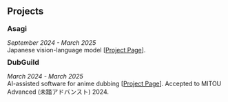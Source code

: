 ## Projects

<h3 style="margin:0 0 0;">Asagi</h3>
<p style="margin-bottom: 10px;">
  <em>September 2024 - March 2025</em><br>
  Japanese vision-language model [<a href="https://uehara-mech.github.io/asagi-vlm">Project Page</a>].
</p>

<h3 style="margin:0 0 0;">DubGuild</h3>
<p style="margin-bottom: 10px;">
  <em>March 2024 - March 2025</em><br>
  AI-assisted software for anime dubbing [<a href="https://dubguild.com">Project Page</a>]. Accepted to MITOU Advanced (未踏アドバンスト) 2024.
</p>
